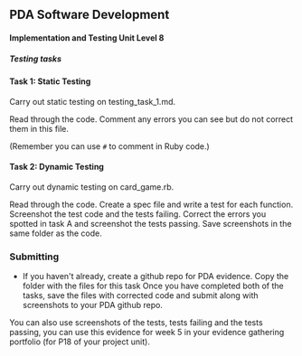 ## PDA Software Development
#### Implementation and Testing Unit Level 8

##### Testing tasks

#### Task 1: Static Testing

  Carry out static testing on testing_task_1.md.  

  Read through the code. Comment any errors you can see but do not correct them in this file.

  (Remember you can use `#` to comment in Ruby code.)


#### Task 2: Dynamic Testing

  Carry out dynamic testing on card_game.rb.

  Read through the code. Create a spec file and write a test for each function. Screenshot the test code and the tests failing. Correct the errors you spotted in task A and screenshot the tests passing. Save screenshots in the same folder as the code.

### Submitting


 - If you haven't already, create a github repo for PDA evidence. Copy the folder with the files for this task Once you have completed both of the tasks, save the files with corrected code and submit along with screenshots to your PDA github repo.

  You can also use screenshots of the tests, tests failing and the tests passing, you can use this evidence for week 5 in your evidence gathering portfolio (for P18 of your project unit).
